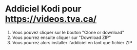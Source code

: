 # Addiciel Kodi pour https://videos.tva.ca/

1. Vous pouvez cliquer sur le bouton "Clone or download"
2. Vous pourrez ensuite cliquer sur "Download ZIP"
3. Vous pourrez alors installer l'addiciel en tant que fichier ZIP

